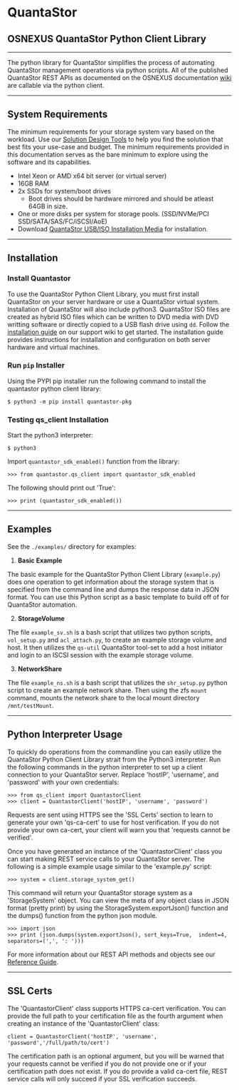 # QuantaStor
## OSNEXUS QuantaStor Python Client Library

---

The python library for QuantaStor simplifies the process of automating QuantaStor management operations via python scripts.  All of the published QuantaStor REST APIs as documented on the OSNEXUS documentation [wiki](https://wiki.osnexus.com/index.php?title=REST_API_Reference_Guide) are callable via the python client.

---
## System Requirements

The minimum requirements for your storage system vary based on the workload. Use our [Solution Design Tools](https://www.osnexus.com/design) to help you find the solution that best fits your use-case and budget. The minimum requirements provided in this documentation serves as the bare minimum to explore using the software and its capabilities.

* Intel Xeon or AMD x64 bit server (or virtual server) 
* 16GB RAM 
* 2x SSDs for system/boot drives
    - Boot drives should be hardware mirrored and should be atleast 64GB in size.
* One or more disks per system for storage pools. (SSD/NVMe/PCI SSD/SATA/SAS/FC/iSCSI/AoE)
* Download [QuantaStor USB/ISO Installation Media](https://www.osnexus.com/downloads) for installation.
---
## Installation

### Install Quantastor

To use the QuantaStor Python Client Library, you must first install QuantaStor on your server hardware or use a QuantaStor virtual system. Installation of QuantaStor will also include python3. QuantaStor ISO files are created as hybrid ISO files which can be written to DVD media with DVD writting software or directly copied to a USB flash drive using `dd`. Follow the [installation guide](https://wiki.osnexus.com/index.php?title=%2B_Installation_Guide_Overview) on our support wiki to get started. The installation guide provides instructions for installation and configuration on both server hardware and virtual machines.

### Run `pip` Installer

Using the PYPI pip installer run the following command to install the quantastor python client library:

    $ python3 -m pip install quantastor-pkg

### Testing qs_client Installation

Start the python3 interpreter:

    $ python3

Import `quantastor_sdk_enabled()` function from the library:

    >>> from quantastor.qs_client import quantastor_sdk_enabled

The following should print out 'True':

    >>> print (quantastor_sdk_enabled())

---
## Examples

See the `./examples/` directory for examples:

1. **Basic Example**

The basic example for the QuantaStor Python Client Library (`example.py`) does one operation to get information about the storage system that is specified from the command line and dumps the response data in JSON format. You can use this Python script as a basic template to build off of for QuantaStor automation.

2. **StorageVolume**

The file `example_sv.sh` is a bash script that utilizes two python scripts, `vol_setup.py` and `acl_attach.py`, to create an example storage volume and host. It then utilizes the `qs-util` QuantaStor tool-set to add a host initiator and login to an ISCSI session with the example storage volume.

3. **NetworkShare**

The file `example_ns.sh` is a bash script that utilizes the `shr_setup.py` python script to create an example network share. Then using the zfs `mount` command, mounts the network share to the local mount directory `/mnt/testMount`.

---
## Python Interpreter Usage

To quickly do operations from the commandline you can easily utilize the QuantaStor Python Client Library strait from the Python3 interpreter. Run the following commands in the python interpreter to set up a client connection to your QuantaStor server. Replace 'hostIP', 'username', and 'password' with your own credentials:

    >>> from qs_client import QuantastorClient
    >>> client = QuantastorClient('hostIP', 'username', 'password')

Requests are sent using HTTPS see the 'SSL Certs' section to learn to generate your own 'qs-ca-cert' to use for host verification. If you do not provide your own ca-cert, your client will warn you that 'requests cannot be verified'.

Once you have generated an instance of the 'QuantastorClient' class you can start making REST service calls to your QuantaStor server. The following is a simple example usage similar to the 'example.py' script:

    >>> system = client.storage_system_get()

This command will return your QuantaStor storage system as a 'StorageSystem' object. You can view the meta of any object class in JSON format (pretty print) by using the StorageSystem.exportJson() function and the dumps() function from the python json module.

    >>> import json
    >>> print (json.dumps(system.exportJson(), sort_keys=True,  indent=4, separators=(',', ': ')))

For more information about our REST API methods and objects see our [Reference Guide](https://wiki.osnexus.com/index.php?title=REST_API_Reference_Guide).

---
## SSL Certs

The 'QuantastorClient' class supports HTTPS ca-cert verification. You can provide the full path to your certification file as the fourth argument when creating an instance of the 'QuantastorClient' class:

    client = QuantastorClient('hostIP', 'username', 'password','/full/path/to/cert')

The certification path is an optional argument, but you will be warned that your requests cannot be verified if you do not provide one or if your certification path does not exist. If you do provide a valid ca-cert file, REST service calls will only succeed if your SSL verification succeeds.